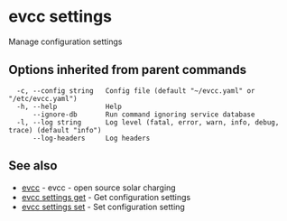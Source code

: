 # evcc settings

Manage configuration settings

## Options inherited from parent commands

```
  -c, --config string   Config file (default "~/evcc.yaml" or "/etc/evcc.yaml")
  -h, --help            Help
      --ignore-db       Run command ignoring service database
  -l, --log string      Log level (fatal, error, warn, info, debug, trace) (default "info")
      --log-headers     Log headers
```

## See also

* [evcc](evcc.md)	 - evcc - open source solar charging
* [evcc settings get](evcc_settings_get.md)	 - Get configuration settings
* [evcc settings set](evcc_settings_set.md)	 - Set configuration setting


